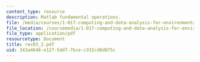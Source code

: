 ```yaml
---
content_type: resource
description: Matlab fundamental operations.
file: /media/courses/1-017-computing-and-data-analysis-for-environmental-applications-fall-2003/343a4646e1275dd77bcec332cd8d075c_rec03_2.pdf
file_location: /coursemedia/1-017-computing-and-data-analysis-for-environmental-applications-fall-2003/343a4646e1275dd77bcec332cd8d075c_rec03_2.pdf
file_type: application/pdf
resourcetype: Document
title: rec03_2.pdf
uid: 343a4646-e127-5dd7-7bce-c332cd8d075c
---
```


